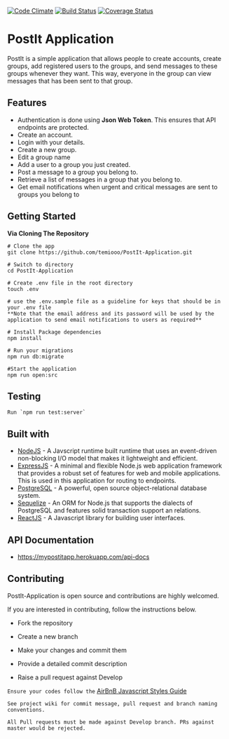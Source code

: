 [![Code Climate](https://codeclimate.com/github/temiooo/PostIt-Application/badges/gpa.svg)](https://codeclimate.com/github/temiooo/PostIt-Application)
[![Build Status](https://travis-ci.org/temiooo/PostIt-Application.svg?branch=Develop)](https://travis-ci.org/temiooo/PostIt-Application)
[![Coverage Status](https://coveralls.io/repos/github/temiooo/PostIt-Application/badge.svg?branch=chore%2F148576433%2Fintegrate-travisCI)](https://coveralls.io/github/temiooo/PostIt-Application?branch=chore%2F148576433%2Fintegrate-travisCI)
# PostIt Application
PostIt is a simple application that allows people to create accounts, create groups, add registered users to the groups, and send messages to these groups whenever they want. This way, everyone in the group can view messages that has been sent to that group. 

## Features
* Authentication is done using **Json Web Token**. This ensures that API endpoints are protected.
* Create an account.
* Login with your details.
* Create a new group.
* Edit a group name
* Add a user to a group you just created.
* Post a message to a group you belong to.
* Retrieve a list of messages in a group that you belong to.
* Get email notifications when urgent and critical messages are sent to groups you belong to

## Getting Started
**Via Cloning The Repository**
```
# Clone the app
git clone https://github.com/temiooo/PostIt-Application.git

# Switch to directory
cd PostIt-Application

# Create .env file in the root directory
touch .env

# use the .env.sample file as a guideline for keys that should be in your .env file
**Note that the email address and its password will be used by the application to send email notifications to users as required**

# Install Package dependencies
npm install

# Run your migrations
npm run db:migrate

#Start the application
npm run open:src
```

## Testing
```
Run `npm run test:server`
```

## Built with
* [NodeJS](https://nodejs.org/en/) - A Javscript runtime built runtime that uses an event-driven non-blocking I/O model that makes it lightweight and efficient.
* [ExpressJS](http://expressjs.com/) - A minimal and flexible Node.js web application framework that provides a robust set of features for web and mobile applications. This is used in this application for routing to endpoints.
* [PostgreSQL](https://www.postgresql.org/) - A powerful, open source object-relational database system.
* [Sequelize](http://docs.sequelizejs.com/) - An ORM for Node.js that supports the dialects of PostgreSQL and features solid transaction support an relations.
* [ReactJS](https://reactjs.org/) - A Javascript library for building user interfaces.

## API Documentation
* https://mypostitapp.herokuapp.com/api-docs

## Contributing
PostIt-Application is open source and contributions are highly welcomed.

If you are interested in contributing, follow the instructions below.

* Fork the repository

* Create a new branch

* Make your changes and commit them

* Provide a detailed commit description

* Raise a pull request against Develop

`Ensure your codes follow the` [AirBnB Javascript Styles Guide](https://github.com/airbnb/javascript)

`See project wiki for commit message, pull request and branch naming conventions.`

`All Pull requests must be made against Develop branch. PRs against master would be rejected.`

